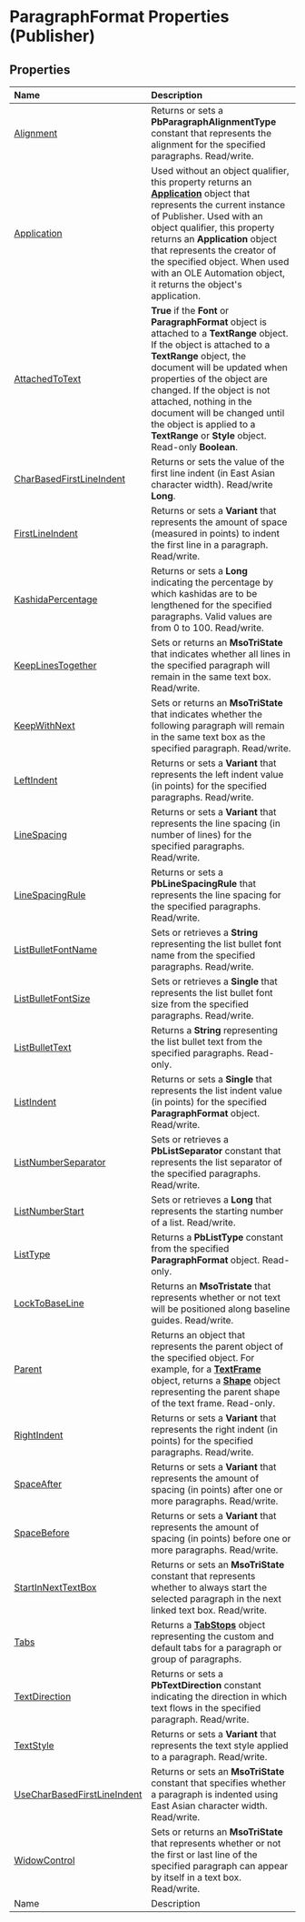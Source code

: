 
# ParagraphFormat Properties (Publisher)

## Properties



|**Name**|**Description**|
|:-----|:-----|
| [Alignment](db66f8b8-a813-418c-2735-e5299e6a6045.md)|Returns or sets a  **PbParagraphAlignmentType** constant that represents the alignment for the specified paragraphs. Read/write.|
| [Application](c8c5c15f-6cb2-86cc-a546-2616e23a1cca.md)|Used without an object qualifier, this property returns an  **[Application](acfc7efb-e6a5-a89a-3aee-3cb4af2f3508.md)** object that represents the current instance of Publisher. Used with an object qualifier, this property returns an  **Application** object that represents the creator of the specified object. When used with an OLE Automation object, it returns the object's application.|
| [AttachedToText](1bfb902c-d728-1f97-513c-dcee54ce57a8.md)| **True** if the **Font** or **ParagraphFormat** object is attached to a **TextRange** object. If the object is attached to a **TextRange** object, the document will be updated when properties of the object are changed. If the object is not attached, nothing in the document will be changed until the object is applied to a **TextRange** or **Style** object. Read-only **Boolean**.|
| [CharBasedFirstLineIndent](d0432be6-2e6a-39fa-9e9a-0300a0437f35.md)|Returns or sets the value of the first line indent (in East Asian character width). Read/write  **Long**.|
| [FirstLineIndent](4966b30e-7629-b66d-0870-ada91c3af4f3.md)|Returns or sets a  **Variant** that represents the amount of space (measured in points) to indent the first line in a paragraph. Read/write.|
| [KashidaPercentage](d62aa512-cce6-2e78-657f-51ff1b2cbcf8.md)|Returns or sets a  **Long** indicating the percentage by which kashidas are to be lengthened for the specified paragraphs. Valid values are from 0 to 100. Read/write.|
| [KeepLinesTogether](a0f3f2f0-d986-4928-3c4f-0665711a6876.md)|Sets or returns an  **MsoTriState** that indicates whether all lines in the specified paragraph will remain in the same text box. Read/write.|
| [KeepWithNext](fb49169d-4718-8ee6-6468-b7cbc8b8a774.md)|Sets or returns an  **MsoTriState** that indicates whether the following paragraph will remain in the same text box as the specified paragraph. Read/write.|
| [LeftIndent](f9cc3a86-d382-92d7-ec24-d13fc5e3d844.md)|Returns or sets a  **Variant** that represents the left indent value (in points) for the specified paragraphs. Read/write.|
| [LineSpacing](cb9abe6a-794c-6a58-2706-e12bbb5a302b.md)|Returns or sets a  **Variant** that represents the line spacing (in number of lines) for the specified paragraphs. Read/write.|
| [LineSpacingRule](e9855daa-59f4-a4b6-f153-5de515261414.md)|Returns or sets a  **PbLineSpacingRule** that represents the line spacing for the specified paragraphs. Read/write.|
| [ListBulletFontName](aa0269a1-c5a8-1705-551f-6b1b849701e9.md)|Sets or retrieves a  **String** representing the list bullet font name from the specified paragraphs. Read/write.|
| [ListBulletFontSize](1ff1de0f-afcc-cc9c-bf45-d745695db89b.md)|Sets or retrieves a  **Single** that represents the list bullet font size from the specified paragraphs. Read/write.|
| [ListBulletText](fa80957a-be91-398f-a24f-5a0449a9466f.md)|Returns a  **String** representing the list bullet text from the specified paragraphs. Read-only.|
| [ListIndent](b42000ea-0636-88cf-b7ed-c71384a2b0d5.md)|Returns or sets a  **Single** that represents the list indent value (in points) for the specified **ParagraphFormat** object. Read/write.|
| [ListNumberSeparator](63189011-12a0-c7bc-f6c6-7b17b0dcedf2.md)|Sets or retrieves a  **PbListSeparator** constant that represents the list separator of the specified paragraphs. Read/write.|
| [ListNumberStart](8e17fdaa-f53e-26c4-d92b-8ead65c28555.md)|Sets or retrieves a  **Long** that represents the starting number of a list. Read/write.|
| [ListType](04ae7157-e864-4e95-74ff-59821eceb286.md)|Returns a  **PbListType** constant from the specified **ParagraphFormat** object. Read-only.|
| [LockToBaseLine](4430bab6-a338-e61d-681c-6063d4a5c3b3.md)|Returns an  **MsoTristate** that represents whether or not text will be positioned along baseline guides. Read/write.|
| [Parent](afa92f13-222f-d48c-c739-9b21f15f1868.md)|Returns an object that represents the parent object of the specified object. For example, for a  **[TextFrame](95e88f5a-b3dc-272e-7c1d-5282c97ae11e.md)** object, returns a **[Shape](666cb7f0-62a8-f419-9838-007ef29506ee.md)** object representing the parent shape of the text frame. Read-only.|
| [RightIndent](bc3102d3-afc5-3f19-b98a-7f816e374d1a.md)|Returns or sets a  **Variant** that represents the right indent (in points) for the specified paragraphs. Read/write.|
| [SpaceAfter](52f65636-862d-442e-e66f-5ff5c79ee7b0.md)|Returns or sets a  **Variant** that represents the amount of spacing (in points) after one or more paragraphs. Read/write.|
| [SpaceBefore](ed19a927-67e4-a1b3-06f8-1035c4b0815a.md)|Returns or sets a  **Variant** that represents the amount of spacing (in points) before one or more paragraphs. Read/write.|
| [StartInNextTextBox](96b34fa8-04ef-e472-16f0-15f82e7912ba.md)|Returns or sets an  **MsoTriState** constant that represents whether to always start the selected paragraph in the next linked text box. Read/write.|
| [Tabs](c42ba898-b84f-7215-129d-8134670f75ac.md)|Returns a  **[TabStops](fbaa194c-754a-3437-c3d5-fa70c951ca4f.md)** object representing the custom and default tabs for a paragraph or group of paragraphs.|
| [TextDirection](b96c634d-0e7e-dba8-2bf4-e5baf3afa3d1.md)|Returns or sets a  **PbTextDirection** constant indicating the direction in which text flows in the specified paragraph. Read/write.|
| [TextStyle](8495c9c8-387e-a2e8-26cb-08f660dde985.md)|Returns or sets a  **Variant** that represents the text style applied to a paragraph. Read/write.|
| [UseCharBasedFirstLineIndent](c2ac44ab-6671-5851-ac62-7449fd646cc5.md)|Returns or sets an  **MsoTriState** constant that specifies whether a paragraph is indented using East Asian character width. Read/write.|
| [WidowControl](af1f1106-60e3-3987-3710-30fae7cf3940.md)|Sets or returns an  **MsoTriState** that represents whether or not the first or last line of the specified paragraph can appear by itself in a text box. Read/write.|
|Name|Description|
